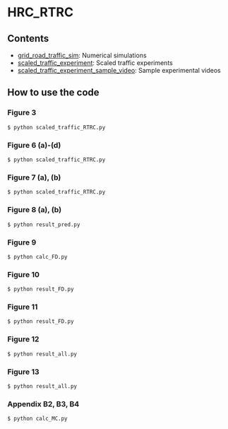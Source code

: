 # HRC_RTRC

## Contents
- [grid_road_traffic_sim](grid_road_traffic_sim): Numerical simulations
- [scaled_traffic_experiment](scaled_traffic_experiment): Scaled traffic experiments
- [scaled_traffic_experiment_sample_video](scaled_traffic_experiment_sample_video): Sample experimental videos

## How to use the code

### Figure 3
```
$ python scaled_traffic_RTRC.py
```

### Figure 6 (a)-(d)
```
$ python scaled_traffic_RTRC.py
```

### Figure 7 (a), (b)
```
$ python scaled_traffic_RTRC.py
```

### Figure 8 (a), (b)
```
$ python result_pred.py
```

### Figure 9
```
$ python calc_FD.py
```

### Figure 10
```
$ python result_FD.py
```

### Figure 11
```
$ python result_FD.py
```

### Figure 12
```
$ python result_all.py
```

### Figure 13
```
$ python result_all.py
```

### Appendix B2, B3, B4
```
$ python calc_MC.py
